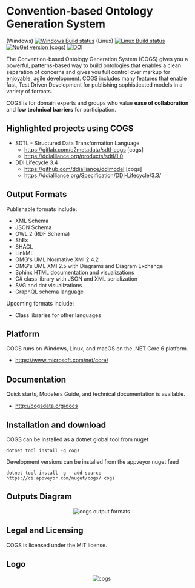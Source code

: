 Convention-based Ontology Generation System
===
(Windows) [![Windows Build status](https://ci.appveyor.com/api/projects/status/5ky4r2jd5un3a0qh/branch/master?svg=true)](https://ci.appveyor.com/project/DanSmith/cogs/branch/master) (Linux) [![Linux Build status](https://travis-ci.org/Colectica/cogs.svg?branch=master)](https://travis-ci.org/Colectica/cogs) [![NuGet version (cogs)](https://img.shields.io/nuget/v/cogs.svg?style=flat-square)](https://www.nuget.org/packages/cogs/) [![DOI](https://zenodo.org/badge/93088121.svg)](https://zenodo.org/badge/latestdoi/93088121)

The Convention-based Ontology Generation System (COGS) gives you a powerful, patterns-based way to build ontologies that enables a clean separation of concerns and gives you full control over markup for enjoyable, agile development. COGS includes many features that enable fast, Test Driven Development for publishing sophisticated models in a variety of formats.

COGS is for domain experts and groups who value **ease of collaboration** and **low technical barriers** for participation.

## Highlighted projects using COGS

* SDTL - Structured Data Transformation Language
  * https://gitlab.com/c2metadata/sdtl-cogs [cogs]
  * https://ddialliance.org/products/sdtl/1.0
* DDI Lifecycle 3.4
  * https://github.com/ddialliance/ddimodel [cogs]
  * https://ddialliance.org/Specification/DDI-Lifecycle/3.3/


## Output Formats

Publishable formats include:

* XML Schema
* JSON Schema
* OWL 2 (RDF Schema)
* ShEx
* SHACL
* LinkML
* OMG's UML Normative XMI 2.4.2
* OMG's UML XMI 2.5 with Diagrams and Diagram Exchange
* Sphinx HTML documentation and visualizations
* C# class library with JSON and XML serialization
* SVG and dot visualizations
* GraphQL schema language

Upcoming formats include:

* Class libraries for other languages

## Platform
COGS runs on Windows, Linux, and macOS on the .NET Core 6 platform.
* https://www.microsoft.com/net/core/

## Documentation
Quick starts, Modelers Guide, and technical documentation is available.
* http://cogsdata.org/docs

## Installation and download
COGS can be installed as a dotnet global tool from nuget
```
dotnet tool install -g cogs
```
Development versions can be installed from the appveyor nuget feed
```
dotnet tool install -g --add-source https://ci.appveyor.com/nuget/cogs/ cogs
```

## Outputs Diagram
<p align="center"><img src="http://cogsdata.org/img/cogsoutputs1080.png" alt="cogs output formats"/></p>

## Legal and Licensing
COGS is licensed under the MIT license.

## Logo
<p align="center"><img src="http://cogsdata.org/img/cogs-logo-800.png" alt="cogs"/></p>
